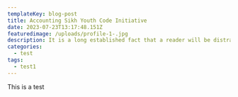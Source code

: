 ```yaml
---
templateKey: blog-post
title: Accounting Sikh Youth Code Initiative
date: 2023-07-23T13:17:48.151Z
featuredimage: /uploads/profile-1-.jpg
description: It is a long established fact that a reader will be distracted by the readable content of a page when looking at its layout. The point of using Lorem Ipsum is that il distribution of letters, as opposed to using 'Co
categories:
  - test
tags:
  - test1
---
```

This is a test
